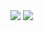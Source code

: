 <div>
  <img src="https://github-readme-stats.vercel.app/api/wakatime?username=najihmld&layout=compact" />
  <img src="https://github-readme-stats.vercel.app/api/top-langs/?username=najihmld&layout=compact" />
</div>

